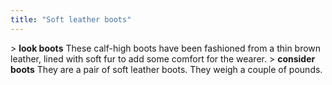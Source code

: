 ```yaml
---
title: "Soft leather boots"
---
```


\> **look boots**
These calf-high boots have been fashioned from a thin brown leather,
lined
with soft fur to add some comfort for the wearer.
\> **consider boots**
They are a pair of soft leather boots. They weigh a couple of pounds.